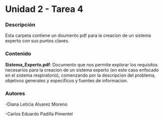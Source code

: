 # Unidad 2 - Tarea 4 
### Descripción 

Esta carpeta contiene un doumento pdf para la creacion de un sistema experto con sus puntos claves. 

### Contenido

**Sistema_Experto.pdf**: Documento que nos permite explorar los requisitos necesarios para la creacion de un sistema experto (en este caso enfocado en el sistema respiratorio), comenzando por la descripcion del problema, objetivos generales y especificos y fuentes de informacion.

### Autores

-Diana Leticia Alvarez Moreno

-Carlos Eduardo Padilla Pimentel
